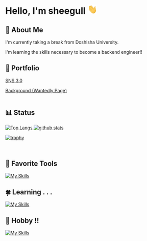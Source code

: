 # Hello, I'm sheegull <img src="https://raw.githubusercontent.com/sheegull/sheegull/main/wave.gif" width="30px" height="30px" />

## :mechanical_arm: About Me

I'm currently taking a break from Doshisha University.
    
I'm learning the skills necessary to become a backend engineer!!
<br>
## :footprints: Portfolio
[SNS 3.0](https://github.com/sheegull/Social-Network-3.0)

[Background (Wantedly Page)](https://www.wantedly.com/id/sheegull)
<br>
<br>
<!--![snek go brr](https://raw.githubusercontent.com/sheegull/sheegull/snek/snek-light.svg#gh-light-mode-only)
![snek go brr](https://raw.githubusercontent.com/sheegull/sheegull/snek/snek-dark.svg#gh-dark-mode-only)-->

## :bar_chart: Status

<a href="https://github.com/sheegull/sheegull" align="left"> 
  <img alt="Top Langs" height="200px" src="https://github-readme-stats.vercel.app/api/top-langs/?username=sheegull&layout=compact&theme=dark&show_icons=true&line_height=27&count_private=true&title_color=ffffff&text_color=c9cacc&icon_color=2bbc8a&bg_color=1d1f21" />
  <img alt="github stats" height="200px" src="https://github-readme-stats.vercel.app/api?username=sheegull&show_icons=true&line_height=27&count_private=true&title_color=ffffff&text_color=c9cacc&icon_color=2bbc8a&bg_color=1d1f21" />
</a>

[![trophy](https://github-profile-trophy.vercel.app/?username=sheegull&theme=discord&column=7)](https://github.com/ryo-ma/github-profile-trophy)

<br>
 
## :star2: Favorite Tools
[![My Skills](https://skillicons.dev/icons?i=linux,js,ts,react,vite,tailwind,mongodb,firebase,ruby,rails,go)](https://github.com/sheegull)

## :four_leaf_clover: Learning . . .
[![My Skills](https://skillicons.dev/icons?i=linux,neovim,html,css,js,ts,react,nextjs,vite,materialui,tailwind,mongodb,firebase,ruby,rails,py,django,go,rust,solidity,deno,threejs,mysql,flutter,wasm,githubactions,docker,aws,gcp,azure)](https://github.com/sheegull)

## :space_invader: Hobby !!
[![My Skills](https://skillicons.dev/icons?i=figma,xd,ps,ai,pr,ae,discord,bots)](https://github.com/sheegull)

